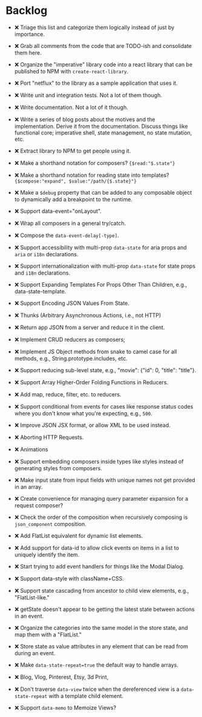 # Backlog

+ ❌ Triage this list and categorize them logically instead of just by importance.
+ ❌ Grab all comments from the code that are TODO-ish and consolidate them here.
+ ❌ Organize the "imperative" library code into a react library that can be published to NPM with `create-react-library`.
+ ❌ Port "netflux" to the library as a sample application that uses it.
+ ❌ Write unit and integration tests. Not a lot of them though.
+ ❌ Write documentation. Not a lot of it though.
+ ❌ Write a series of blog posts about the motives and the implementation.
     Derive it from the documentation. Discuss things like functional core; imperative shell, state management, no state mutation, etc.
+ ❌ Extract library to NPM to get people using it.
+ ❌ Make a shorthand notation for composers? `{$read:"$.state"}`
+ ❌ Make a shorthand notation for reading state into templates? `{$compose:"expand", $value:"/path/{$.state}"}`
+ ❌ Make a `$debug` property that can be added to any composable object to dynamically add a breakpoint to the runtime.

+ ❌ Support data-event="onLayout".
+ ❌ Wrap all composers in a general try/catch.
+ ❌ Compose the `data-event-delay[-type]`.
+ ❌ Support accessibility with multi-prop `data-state` for aria props and `aria` or `i18n` declarations.
+ ❌ Support internationalization with multi-prop `data-state` for state props and `i18n` declarations.
+ ❌ Support Expanding Templates For Props Other Than Children, e.g., data-state-template.
+ ❌ Support Encoding JSON Values From State.
+ ❌ Thunks (Arbitrary Asynchronous Actions, i.e., not HTTP)
+ ❌ Return app JSON from a server and reduce it in the client.
+ ❌ Implement CRUD reducers as composers;
+ ❌ Implement JS Object methods from snake to camel case for all methods, e.g., String.prototype.includes, etc.
+ ❌ Support reducing sub-level state, e.g., "movie": {"id": 0, "title": "title"}.
+ ❌ Support Array Higher-Order Folding Functions in Reducers.
+ ❌ Add map, reduce, filter, etc. to reducers.
+ ❌ Support conditional from events for cases like response status codes where you don't know what you're expecting, e.g., `500`.

+ ❌ Improve JSON JSX format, or allow XML to be used instead.
+ ❌ Aborting HTTP Requests.
+ ❌ Animations
+ ❌ Support embedding composers inside types like styles instead of generating styles from composers.
+ ❌ Make input state from input fields with unique names not get provided in an array.
+ ❌ Create convenience for managing query parameter expansion for a request composer?
+ ❌ Check the order of the composition when recursively composing is `json_component` composition.
+ ❌ Add FlatList equivalent for dynamic list elements.
+ ❌ Add support for data-id to allow click events on items in a list to uniquely identify the item.
+ ❌ Start trying to add event handlers for things like the Modal Dialog.
+ ❌ Support data-style with className+CSS.
+ ❌ Support state cascading from ancestor to child view elements, e.g., "FlatList-like."
+ ❌ getState doesn't appear to be getting the latest state between actions in an event.
+ ❌ Organize the categories into the same model in the store state, and map them with a "FlatList."
+ ❌ Store state as value attributes in any element that can be read from during an event.
+ ❌ Make `data-state-repeat=true` the default way to handle arrays.
+ ❌ Blog, Vlog, Pinterest, Etsy, 3d Print,
+ ❌ Don't traverse `data-view` twice when the dereferenced view is a `data-state-repeat` with a template child element.
+ ❌ Support `data-memo` to Memoize Views?
